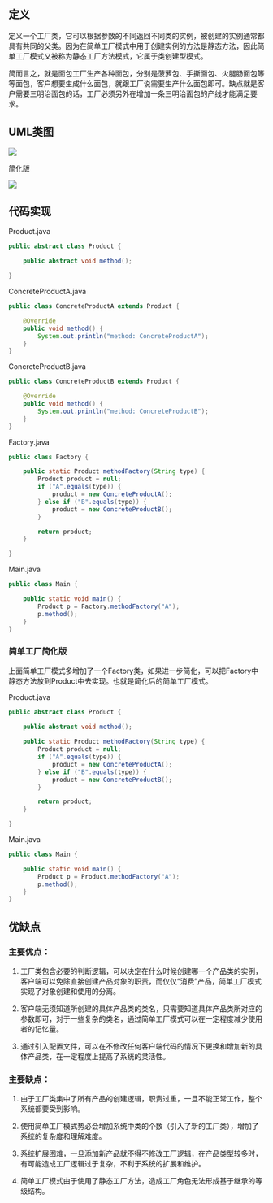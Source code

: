 ## 定义

定义一个工厂类，它可以根据参数的不同返回不同类的实例，被创建的实例通常都具有共同的父类。因为在简单工厂模式中用于创建实例的方法是静态方法，因此简单工厂模式又被称为静态工厂方法模式，它属于类创建型模式。

简而言之，就是面包工厂生产各种面包，分别是菠萝包、手撕面包、火腿肠面包等等面包，客户想要生成什么面包，就跟工厂说需要生产什么面包即可。缺点就是客户需要三明治面包的话，工厂必须另外在增加一条三明治面包的产线才能满足要求。

## UML类图

![](https://github.com/GeorgePengZhang/DesignPattern-Java/blob/master/img/Simple%20Factory/QQ%E6%88%AA%E5%9B%BE20190426170308.png)

简化版

![](https://github.com/GeorgePengZhang/DesignPattern-Java/blob/master/img/Simple%20Factory/QQ%E6%88%AA%E5%9B%BE20190426170737.png)

## 代码实现

Product.java
``` java
public abstract class Product {

    public abstract void method();

}
```

ConcreteProductA.java
``` java
public class ConcreteProductA extends Product {

    @Override
    public void method() {
        System.out.println("method: ConcreteProductA");
    }
}
```

ConcreteProductB.java
``` java
public class ConcreteProductB extends Product {

    @Override
    public void method() {
        System.out.println("method: ConcreteProductB");
    }
}
```

Factory.java
``` java
public class Factory {

    public static Product methodFactory(String type) {
        Product product = null;
        if ("A".equals(type)) {
            product = new ConcreteProductA();
        } else if ("B".equals(type)) {
            product = new ConcreteProductB();
        }

        return product;
    }

}
```

Main.java
``` java
public class Main {

	public static void main() {
    	Product p = Factory.methodFactory("A");
        p.method();
    }
}
```

### 简单工厂简化版

上面简单工厂模式多增加了一个Factory类，如果进一步简化，可以把Factory中静态方法放到Product中去实现。也就是简化后的简单工厂模式。

Product.java
``` java
public abstract class Product {

    public abstract void method();
    
    public static Product methodFactory(String type) {
        Product product = null;
        if ("A".equals(type)) {
            product = new ConcreteProductA();
        } else if ("B".equals(type)) {
            product = new ConcreteProductB();
        }

        return product;
    }

}
```

Main.java
``` java
public class Main {

	public static void main() {
    	Product p = Product.methodFactory("A");
        p.method();
    }
}
```


## 优缺点


### 主要优点：

1. 工厂类包含必要的判断逻辑，可以决定在什么时候创建哪一个产品类的实例，客户端可以免除直接创建产品对象的职责，而仅仅“消费”产品，简单工厂模式实现了对象创建和使用的分离。

2. 客户端无须知道所创建的具体产品类的类名，只需要知道具体产品类所对应的参数即可，对于一些复杂的类名，通过简单工厂模式可以在一定程度减少使用者的记忆量。

3. 通过引入配置文件，可以在不修改任何客户端代码的情况下更换和增加新的具体产品类，在一定程度上提高了系统的灵活性。


### 主要缺点：

1. 由于工厂类集中了所有产品的创建逻辑，职责过重，一旦不能正常工作，整个系统都要受到影响。

2. 使用简单工厂模式势必会增加系统中类的个数（引入了新的工厂类），增加了系统的复杂度和理解难度。

3. 系统扩展困难，一旦添加新产品就不得不修改工厂逻辑，在产品类型较多时，有可能造成工厂逻辑过于复杂，不利于系统的扩展和维护。

4. 简单工厂模式由于使用了静态工厂方法，造成工厂角色无法形成基于继承的等级结构。